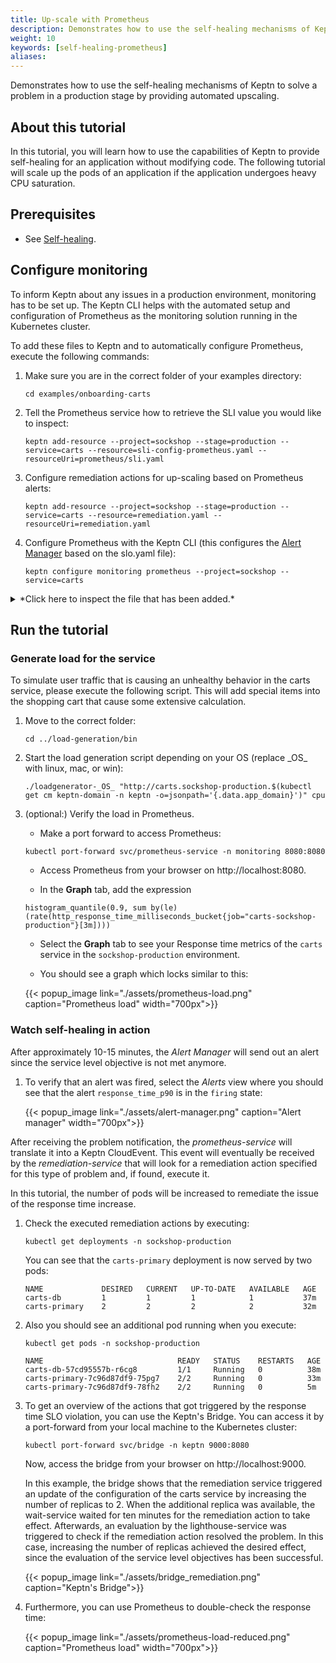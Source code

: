 ```yaml
---
title: Up-scale with Prometheus
description: Demonstrates how to use the self-healing mechanisms of Keptn with Prometheus
weight: 10
keywords: [self-healing-prometheus]
aliases:
---
```

Demonstrates how to use the self-healing mechanisms of Keptn to solve a problem in a production stage by providing automated upscaling.

## About this tutorial

In this tutorial, you will learn how to use the capabilities of Keptn to provide self-healing for an application without modifying code. The following tutorial will scale up the pods of an application if the application undergoes heavy CPU saturation. 

## Prerequisites

- See [Self-healing](../#prerequisites).

## Configure monitoring

To inform Keptn about any issues in a production environment, monitoring has to be set up. The Keptn CLI helps with the automated setup and configuration of Prometheus as the monitoring solution running in the Kubernetes cluster. 

To add these files to Keptn and to automatically configure Prometheus, execute the following commands:

1. Make sure you are in the correct folder of your examples directory:

    ```
    cd examples/onboarding-carts
    ```

1. Tell the Prometheus service how to retrieve the SLI value you would like to inspect:

    ```
    keptn add-resource --project=sockshop --stage=production --service=carts --resource=sli-config-prometheus.yaml --resourceUri=prometheus/sli.yaml
    ```

1. Configure remediation actions for up-scaling based on Prometheus alerts:

    ```console
    keptn add-resource --project=sockshop --stage=production --service=carts --resource=remediation.yaml --resourceUri=remediation.yaml
    ```

1. Configure Prometheus with the Keptn CLI (this configures the [Alert Manager](https://prometheus.io/docs/alerting/configuration/) based on the slo.yaml file):

    ```console
    keptn configure monitoring prometheus --project=sockshop --service=carts
    ```

<details><summary>*Click here to inspect the file that has been added.*</summary>

- `remediation.yaml`

  ```yaml
  remediations:
  - name: response_time_p90
    actions:
    - action: scaling
      value: +1
  ```

</details>
</p>

## Run the tutorial

### Generate load for the service

To simulate user traffic that is causing an unhealthy behavior in the carts service, please execute the following script. This will add special items into the shopping cart that cause some extensive calculation.

1. Move to the correct folder:

    ```console
    cd ../load-generation/bin
    ```

1. Start the load generation script depending on your OS (replace \_OS\_ with linux, mac, or win):

    ```console
    ./loadgenerator-_OS_ "http://carts.sockshop-production.$(kubectl get cm keptn-domain -n keptn -o=jsonpath='{.data.app_domain}')" cpu
    ```

1. (optional:) Verify the load in Prometheus.
    - Make a port forward to access Prometheus:

    ```console
    kubectl port-forward svc/prometheus-service -n monitoring 8080:8080
    ```
    
    - Access Prometheus from your browser on http://localhost:8080.

    - In the **Graph** tab, add the expression 

    ```console
    histogram_quantile(0.9, sum by(le) (rate(http_response_time_milliseconds_bucket{job="carts-sockshop-production"}[3m])))
    ```
    
    - Select the **Graph** tab to see your Response time metrics of the `carts` service in the `sockshop-production` environment.

    - You should see a graph which locks similar to this:

    {{< popup_image
        link="./assets/prometheus-load.png"
        caption="Prometheus load"
        width="700px">}}

### Watch self-healing in action

After approximately 10-15 minutes, the *Alert Manager* will send out an alert since the service level objective is not met anymore. 

1. To verify that an alert was fired, select the *Alerts* view where you should see that the alert `response_time_p90` is in the `firing` state:

    {{< popup_image
        link="./assets/alert-manager.png"
        caption="Alert manager"
        width="700px">}}

After receiving the problem notification, the *prometheus-service* will translate it into a Keptn CloudEvent. This event will eventually be received by the *remediation-service* that will look for a remediation action specified for this type of problem and, if found, execute it.

In this tutorial, the number of pods will be increased to remediate the issue of the response time increase. 

1. Check the executed remediation actions by executing:

    ```console
    kubectl get deployments -n sockshop-production
    ```

    You can see that the `carts-primary` deployment is now served by two pods:

    ```console
    NAME             DESIRED   CURRENT   UP-TO-DATE   AVAILABLE   AGE
    carts-db         1         1         1            1           37m
    carts-primary    2         2         2            2           32m
    ```

1. Also you should see an additional pod running when you execute:

    ```console
    kubectl get pods -n sockshop-production
    ```

    ```console
    NAME                              READY   STATUS    RESTARTS   AGE
    carts-db-57cd95557b-r6cg8         1/1     Running   0          38m
    carts-primary-7c96d87df9-75pg7    2/2     Running   0          33m
    carts-primary-7c96d87df9-78fh2    2/2     Running   0          5m
    ```

1. To get an overview of the actions that got triggered by the response time SLO violation, you can use the Keptn's Bridge. You can access it by a port-forward from your local machine to the Kubernetes cluster:

    ```console 
    kubectl port-forward svc/bridge -n keptn 9000:8080
    ```

    Now, access the bridge from your browser on http://localhost:9000. 

    In this example, the bridge shows that the remediation service triggered an update of the configuration of the carts service by increasing the number of replicas to 2. When the additional replica was available, the wait-service waited for ten minutes for the remediation action to take effect. Afterwards, an evaluation by the lighthouse-service was triggered to check if the remediation action resolved the problem. In this case, increasing the number of replicas achieved the desired effect, since the evaluation of the service level objectives has been successful.
    
    {{< popup_image
    link="./assets/bridge_remediation.png"
    caption="Keptn's Bridge">}}
    
1. Furthermore, you can use Prometheus to double-check the response time:

    {{< popup_image
        link="./assets/prometheus-load-reduced.png"
        caption="Prometheus load"
        width="700px">}}
